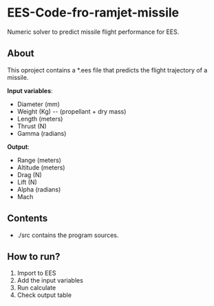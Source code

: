 # EES-Code-fro-ramjet-missile
Numeric solver to predict missile flight performance for EES.

## About
This oproject contains a *.ees file that predicts the flight trajectory of a missile.

**Input variables**:
* Diameter (mm)
* Weight (Kg) -- (propellant + dry mass)
* Length (meters)
* Thrust (N)
* Gamma (radians)

**Output**:
* Range (meters)
* Altitude (meters)
* Drag (N)
* Lift (N)
* Alpha (radians)
* Mach 

## Contents
* ./src contains the program sources.

## How to run?
1. Import to EES
2. Add the input variables
3. Run calculate
4. Check output table
